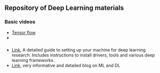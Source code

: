 ## Repository of Deep Learning materials

### Basic videos
- [Tensor flow](https://youtu.be/cSKfRcEDGUs?list=PLOU2XLYxmsIIuiBfYad6rFYQU_jL2ryal)
- 

### 
- [Link](https://github.com/saiprashanths/dl-setup), A detailed guide to setting up your machine for deep learning research. Includes instructions to install drivers, tools and various deep learning frameworks.
- [Link](http://www.wildml.com/), very informative and detailed blog on ML and DL

